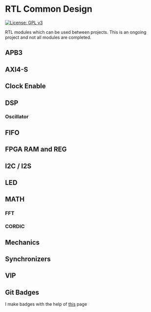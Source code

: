 # RTL Common Design

[![License: GPL v3](https://img.shields.io/badge/License-GPLv3-blue.svg)](https://www.gnu.org/licenses/gpl-3.0)

RTL modules which can be used between projects. This is an ongoing project and not all modules are completed.

## APB3
## AXI4-S
## Clock Enable
## DSP
### Oscillator
## FIFO
## FPGA RAM and REG
## I2C / I2S
## LED
## MATH
### FFT
### CORDIC
## Mechanics
## Synchronizers
## VIP


## Git Badges

I make badges with the help of [this](https://shields.io/category/build) page